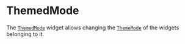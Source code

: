 # ThemedMode

The [`ThemedMode`][ThemedMode] widget allows changing the
[`ThemeMode`][ThemeMode] of the widgets belonging to it.

[ThemedMode]: <{{ docs }}/widgets/struct.ThemedMode.html>
[ThemeMode]: <{{ docs }}/window/enum.ThemeMode.html>
